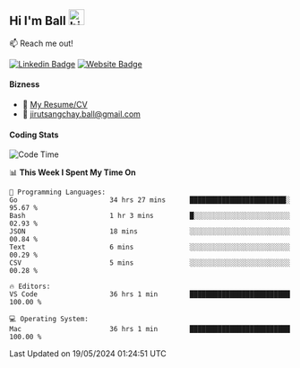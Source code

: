 ## Hi I'm Ball <img src="https://user-images.githubusercontent.com/1303154/88677602-1635ba80-d120-11ea-84d8-d263ba5fc3c0.gif" width="28px" height="28px" alt="hi">
 
:mailbox: Reach me out!

[![Linkedin Badge](https://img.shields.io/badge/-Jirut-0e76a8?style=flat&labelColor=0e76a8&logo=linkedin&logoColor=white)](https://www.linkedin.com/in/jirut-sangchay-338370251)
[![Website Badge](https://img.shields.io/badge/Website-184aa8?logo=website&logoColor=)](https://resume-jirut.web.app)

<!-- TODO: Add last video link -->
#### Bizness
- :paperclip: [My Resume/CV](https://github.com/Jirut01/Jirut01/blob/main/resume_jirut.pdf)
- :email: jirutsangchay.ball@gmail.com

#### Coding Stats


<!--START_SECTION:waka-->
![Code Time](http://img.shields.io/badge/Code%20Time-1%2C130%20hrs%2031%20mins-blue)

📊 **This Week I Spent My Time On** 

```text
💬 Programming Languages: 
Go                       34 hrs 27 mins      ████████████████████████░   95.67 % 
Bash                     1 hr 3 mins         █░░░░░░░░░░░░░░░░░░░░░░░░   02.93 % 
JSON                     18 mins             ░░░░░░░░░░░░░░░░░░░░░░░░░   00.84 % 
Text                     6 mins              ░░░░░░░░░░░░░░░░░░░░░░░░░   00.29 % 
CSV                      5 mins              ░░░░░░░░░░░░░░░░░░░░░░░░░   00.28 % 

🔥 Editors: 
VS Code                  36 hrs 1 min        █████████████████████████   100.00 % 

💻 Operating System: 
Mac                      36 hrs 1 min        █████████████████████████   100.00 % 
```


 Last Updated on 19/05/2024 01:24:51 UTC
<!--END_SECTION:waka-->

